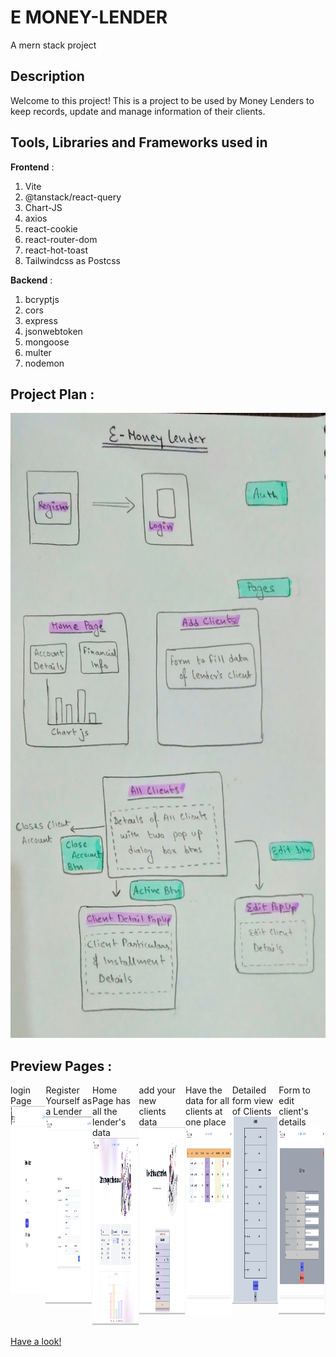 # E MONEY-LENDER
A mern stack project

## Description
Welcome to this project! This is a project to be used by Money Lenders to keep records, update and manage information of their clients.

## Tools, Libraries and Frameworks used in 

<b>Frontend</b> :
1. Vite
2. @tanstack/react-query
3. Chart-JS
4. axios
5. react-cookie
6. react-router-dom
8. react-hot-toast
9. Tailwindcss as Postcss

<b>Backend</b> :
1. bcryptjs
2. cors
3. express
4. jsonwebtoken
5. mongoose
6. multer
7. nodemon


## Project Plan :

<img src="./assets/projectPlan.jpg" height="1000px" />

## Preview Pages :

<div style="display:flex;flex-direction:row">
  <div class="images"> 
   <span>login Page</span>
   <br/>  
   <img src="./assets/login.png" height="300px" width="400px"/> 
   <br/>
  </div>
  <div class="images"> 
  <span>Register Yourself as a Lender</span>
  <br/> 
  <img src="./assets/register.png" height="300px" /> 
  <br/> 
  </div>
  <div class="images"> 
  <span>Home Page has all the lender's data</span>
  <br/> 
  <img src="./assets/home.png" height="300px" />  
  <br/>  
   </div>
  <div class="images"> 
  <span>add your new clients data </span>
  <br/> 
  <img src="./assets/addclient.png" height="300px" />   
  <br/>   
  </div>
  <div class="images"> 
  <span>Have the data for all clients at one place</span>
  <br/> 
  <img src="./assets/allclients.png" height="300px" />  
   <br/>   
   </div>
  <div class="images"> 
  <span>Detailed form view of Clients</span>
  <br/>  
  <img src="./assets/clientdetail.png" height="300px" />  
   <br/>  
   </div>
  <div class="images">  
  <span>Form to edit client's details</span>
  <br/>  
  <img src="./assets/edit.png" height="300px" />  
   <br/> 
   </div>
</div>

[Have a look!](http://e-money-lender.vercel.app/)
